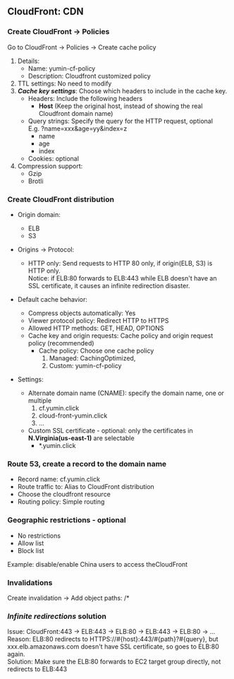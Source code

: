 ## CloudFront: CDN

### Create CloudFront -> Policies

Go to CloudFront -> Policies -> Create cache policy

1. Details:
    + Name: yumin-cf-policy
    + Description: Cloudfront customized policy
2. TTL settings: No need to modify
3. ***Cache key settings***: Choose which headers to include in the cache key.
    + Headers: Include the following headers
        - **Host** (Keep the original host, instead of showing the real Cloudfront domain name)
    + Query strings: Specify the query for the HTTP request, optional<br>E.g. ?name=xxx&age=yy&index=z
        - name
        - age
        - index
    + Cookies: optional
4. Compression support:
    + Gzip
    + Brotli

### Create CloudFront distribution

+ Origin domain:
    - ELB
    - S3

+ Origins -> Protocol:
    - HTTP only: Send requests to HTTP 80 only, if origin(ELB, S3) is HTTP only.<br>
      Notice: if ELB:80 forwards to ELB:443 while ELB doesn't have an SSL certificate, it causes an infinite redirection
      disaster.

+ Default cache behavior:
    - Compress objects automatically: Yes
    - Viewer protocol policy: Redirect HTTP to HTTPS
    - Allowed HTTP methods: GET, HEAD, OPTIONS
    - Cache key and origin requests: Cache policy and origin request policy (recommended)
        + Cache policy: Choose one cache policy
            1. Managed: CachingOptimized,
            2. Custom: yumin-cf-policy

+ Settings:
    - Alternate domain name (CNAME): specify the domain name, one or multiple
        1. cf.yumin.click
        2. cloud-front-yumin.click
        3. ...
    - Custom SSL certificate - optional: only the certificates in **N.Virginia(us-east-1)** are selectable
        + *.yumin.click

### Route 53, create a record to the domain name

+ Record name: cf.yumin.click
+ Route traffic to: Alias to CloudFront distribution
+ Choose the cloudfront resource
+ Routing policy: Simple routing

### Geographic restrictions - optional

+ No restrictions
+ Allow list
+ Block list

Example: disable/enable China users to access theCloudFront

### Invalidations

Create invalidation -> Add object paths:  /*

### *Infinite redirections* solution

Issue: CloudFront:443 -> ELB:443 -> ELB:80 -> ELB:443 -> ELB:80 -> ... <br>
Reason: ELB:80 redirects to HTTPS://#{host}:443/#{path}?#{query}, but xxx.elb.amazonaws.com doesn't have SSL
certificate, so goes to ELB:80 again.<br>
Solution: Make sure the ELB:80 forwards to EC2 target group directly, not redirects to ELB:443

                
    
